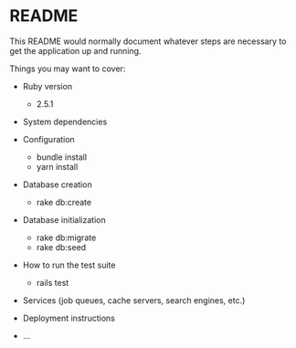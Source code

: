 # README

This README would normally document whatever steps are necessary to get the
application up and running.

Things you may want to cover:

* Ruby version
  
    - 2.5.1

* System dependencies

* Configuration

  - bundle install
  - yarn install

* Database creation

  - rake db:create

* Database initialization

  - rake db:migrate
  - rake db:seed

* How to run the test suite

  - rails test

* Services (job queues, cache servers, search engines, etc.)

* Deployment instructions

* ...
